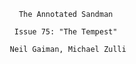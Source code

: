 
                              The Annotated Sandman

                             Issue 75: "The Tempest"

                            Neil Gaiman, Michael Zulli

